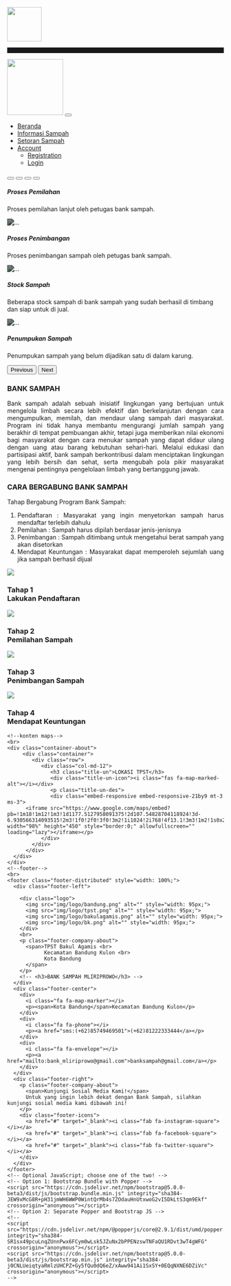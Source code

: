 <!doctype html>
<html lang="en">
  <head>
    <title>BANK SAMPAH | Beranda</title>
    <link rel="icon" type="image/png" href="img/logo/favicon.png">
    <!-- Required meta tags -->
    <meta charset="utf-8">
    <meta name="viewport" content="width=device-width, initial-scale=1">
    <!-- Bootstrap CSS -->
    <link href="https://cdn.jsdelivr.net/npm/bootstrap@5.0.0-beta3/dist/css/bootstrap.min.css" rel="stylesheet" integrity="sha384-eOJMYsd53ii+scO/bJGFsiCZc+5NDVN2yr8+0RDqr0Ql0h+rP48ckxlpbzKgwra6" crossorigin="anonymous">
    <link rel="stylesheet" href="fontawesome/css/all.css">
    <link rel="stylesheet" href="css/manual/style.css">
    <link rel="stylesheet" type="text/css" href="css/style-enfold.css">
    <script src="js/manual/preloader.js" type="text/javascript"></script>
    <script src="https://ajax.googleapis.com/ajax/libs/jquery/3.2.1/jquery.min.js"></script>
     <!-- Google Fonts -->
   <link href='http://fonts.googleapis.com/css?family=Raleway:400,800,500,600,300,700' rel='stylesheet' type='text/css'>
    <script>
    $(document).ready(function() {
      $(".preloader").fadeOut();
    })
    </script>
  </head>
  <body>
  <!--Pre Loader-->
  <div class="preloader">
    <div class="loading">
      <img src="img/aset/spiner.gif" width="80">
    </div>
  </div>
  <!--Navbar-->
  <hr class="bg-danger fw-bold fixed-top" style="height: 13px; margin: top 15px;">
    <nav class="navbar navbar-expand-lg navbar-light bg-dark fixed-top">
    <div class="container-fluid">
        <a class="navbar-brand" href="index.php"><img src="img/logo/icon2.png" alt="" style="width:130px; height: auto; object-fit: contain;"></a>
        <button class="navbar-toggler" type="button" data-bs-toggle="collapse" data-bs-target="#navbarNav" aria-controls="navbarNav" aria-expanded="false" aria-label="Toggle navigation">
        <span class="navbar-toggler-icon"></span>
        </button>
        <div class="collapse navbar-collapse" id="navbarNav">
        <ul class="navbar-nav ms-auto fw-bold fs-6">
            <li class="nav-item">
                <a class="nav-link active text-white" aria-current="page" href="index.php"><i class="fas fa-home"></i> Beranda</a>
            </li>
            <li class="nav-item">
                <a class="nav-link active text-white" aria-current="page" href="informasiSampah.php"><i class="fas fa-info-circle"></i> Informasi Sampah</a>
            </li>
            <li class="nav-item">
                <a class="nav-link active text-white" aria-current="page" href="setoranSampah.php"><i class="fas fa-trash-restore-alt"></i> Setoran Sampah</a>
            </li>
            <li class="nav-item dropdown">
              <a class="nav-link dropdown-toggle active text-white" href="#" id="navbarDarkDropdownMenuLink" role="button" data-bs-toggle="dropdown" aria-expanded="false">
              <i class="fas fa-user-circle"></i> Account
              </a>
              <ul class="dropdown-menu dropdown-menu-dark" aria-labelledby="navbarDarkDropdownMenuLink">
                <li><a class="dropdown-item text-white" href="registrasi.php"><i class="fas fa-registered"></i> Registration</a></li>
                <li><a class="dropdown-item text-white" href="login.php"><i class="fas fa-sign-in-alt"></i> Login</a></li>
              </ul>
            </li>
                <!-- <a class="nav-link active text-white" aria-current="page" href="#">Beranda</a> -->
            </li>
        </ul>
        </div>
    </div>
    </nav>
    <!--Carousel-->
    <div id="carouselExampleCaptions" class="carousel slide" data-bs-ride="carousel">
      <div class="carousel-indicators">
        <button type="button" data-bs-target="#carouselExampleCaptions" data-bs-slide-to="0" class="active" aria-current="true" aria-label="Slide 1"></button>
        <button type="button" data-bs-target="#carouselExampleCaptions" data-bs-slide-to="1" aria-label="Slide 2"></button>
        <button type="button" data-bs-target="#carouselExampleCaptions" data-bs-slide-to="2" aria-label="Slide 3"></button>
        <button type="button" data-bs-target="#carouselExampleCaptions" data-bs-slide-to="3" aria-label="Slide 4"></button>
      </div>
      <div class="carousel-inner">
        <div class="carousel-item active" for="01">
          <img src="img/carousel/banner1.png" class="d-block w-100 bannerimg" alt="" id="01" style=" filter: brightness(50%);">
          <div class="carousel-caption d-none d-md-block ">
            <h5>Proses Pemilahan</h5>
            <p>Proses pemilahan lanjut oleh petugas bank sampah.</p>
          </div>
        </div>
        <div class="carousel-item" for="02">
          <img src="img/carousel/banner2.png" class="d-block w-100" alt="..." id="02" style=" filter: brightness(50%);">
          <div class="carousel-caption d-none d-md-block ">
            <h5>Proses Penimbangan</h5>
            <p>Proses penimbangan sampah oleh petugas bank sampah.</p>
          </div>
        </div>
        <div class="carousel-item" for="03">
          <img src="img/carousel/banner3.png" class="d-block w-100 bannerimg" alt="..." id="03" style=" filter: brightness(50%);">
          <div class="carousel-caption d-none d-md-block">
            <h5>Stock Sampah</h5>
            <p>Beberapa stock sampah di bank sampah yang sudah berhasil di timbang dan siap untuk di jual.</p>
          </div>
        </div>
        <div class="carousel-item" for="04">
          <img src="img/carousel/banner4.png" class="d-block w-100" alt="..." id="04" style=" filter: brightness(50%);">
          <div class="carousel-caption d-none d-md-block">
            <h5>Penumpukan Sampah</h5>
            <p>Penumpukan sampah yang belum dijadikan satu di dalam karung.</p>
          </div>
        </div>
      </div>
      <button class="carousel-control-prev" type="button" data-bs-target="#carouselExampleCaptions" data-bs-slide="prev">
        <span class="carousel-control-prev-icon" aria-hidden="true"></span>
        <span class="visually-hidden">Previous</span>
      </button>
      <button class="carousel-control-next" type="button" data-bs-target="#carouselExampleCaptions" data-bs-slide="next">
        <span class="carousel-control-next-icon" aria-hidden="true"></span>
        <span class="visually-hidden">Next</span>
      </button>
    </div>
    <!--konten2-->
     <div class="container-about">
         <div class="container">
            <div class="row">
               <div class="col-md-12">
                  <h3 class="title-un">BANK SAMPAH</h3>
                  <div class="title-un-icon"><i class="fas fa-dumpster"></i></div>
                  <p class="title-un-des" style="text-align: justify;">Bank sampah adalah sebuah inisiatif lingkungan yang bertujuan untuk mengelola limbah secara lebih efektif dan berkelanjutan dengan cara mengumpulkan, memilah, dan mendaur ulang sampah dari masyarakat. Program ini tidak hanya membantu mengurangi jumlah sampah yang berakhir di tempat pembuangan akhir, tetapi juga memberikan nilai ekonomi bagi masyarakat dengan cara menukar sampah yang dapat didaur ulang dengan uang atau barang kebutuhan sehari-hari. Melalui edukasi dan partisipasi aktif, bank sampah berkontribusi dalam menciptakan lingkungan yang lebih bersih dan sehat, serta mengubah pola pikir masyarakat mengenai pentingnya pengelolaan limbah yang bertanggung jawab.</p>
               </div>
            </div>
          </div>
      </div>
      <div class="container-newsletter">
         <div class="container">
            <div class="row">
               <div class="col-md-12">
                  <h3 class="title-un">CARA BERGABUNG BANK SAMPAH</h3>
                  <div class="title-un-icon"><i class="fab fa-accusoft"></i></div>
                  <div class="title-un-des" style="text-align: justify;">Tahap Bergabung Program Bank Sampah:
                  <ol>
                    <li>Pendaftaran : Masyarakat yang ingin menyetorkan sampah harus mendaftar terlebih dahulu</li>
                    <li>Pemilahan : Sampah harus dipilah berdasar jenis-jenisnya</li>
                    <li>Penimbangan : Sampah ditimbang untuk mengetahui berat sampah yang akan disetorkan</li>
                    <li>Mendapat Keuntungan : Masyarakat dapat memperoleh sejumlah uang jika sampah berhasil dijual</li>
                  </ol>
                  </div>
      <div id="foo">
      <section class="team">
          <div class="row mgt50px">
            <div class="coloumn">
              <div class="imgBox">
                <img src="img/content/1.png">
              </div>
              <div class="details">
                <h3>Tahap 1<br><span>Lakukan Pendaftaran</span></h3>
              </div>
            </div>
            <div class="coloumn">
              <div class="imgBox">
                <img src="img/content/2.png">
              </div>
              <div class="details">
                <h3>Tahap 2<br><span>Pemilahan Sampah</span></h3>
              </div>
            </div>
            <div class="coloumn">
              <div class="imgBox">
                <img src="img/content/3.png">
              </div>
              <div class="details">
                <h3>Tahap 3<br><span>Penimbangan Sampah</span></h3>
              </div>
            </div>
            <div class="coloumn">
              <div class="imgBox">
                <img src="img/content/4.png">
              </div>
              <div class="details">
                <h3>Tahap 4<br><span>Mendapat Keuntungan</span></h3>
              </div>
            </div>
            <div style="clear: both;"></div>
          </div>
        </div>
      </section>
      </div>
    </div>
  </div>
</div>
</div>
    <script src='http://cdnjs.cloudflare.com/ajax/libs/jquery/2.1.3/jquery.min.js'></script>
    <script src="asset/internal/js/index.js"></script>
    
    <!--konten maps-->
    <br>
    <div class="container-about">
         <div class="container">
            <div class="row">
               <div class="col-md-12">
                  <h3 class="title-un">LOKASI TPST</h3>
                  <div class="title-un-icon"><i class="fas fa-map-marked-alt"></i></div>
                  <p class="title-un-des">
                  <div class="embed-responsive embed-responsive-21by9 mt-3 ms-3">
          <iframe src="https://www.google.com/maps/embed?pb=!1m18!1m12!1m3!1d1177.5127958091375!2d107.54828704118924!3d-6.930566314093515!2m3!1f0!2f0!3f0!3m2!1i1024!2i768!4f13.1!3m3!1m2!1s0x2e68ef002b039abb%3A0xaceee005cc47fc31!2sTPST%20MOTAH%20BAKUL%20Agamis!5e0!3m2!1sid!2sid!4v1739405168097!5m2!1sid!2sid" width="98%" height="450" style="border:0;" allowfullscreen="" loading="lazy"></iframe></p>
               </div>
            </div>
          </div>
      </div>
    </div>
    <!--footer-->
    <br>
    <footer class="footer-distributed" style="width: 100%;">
      <div class="footer-left">
        
        <div class="logo">
          <img src="img/logo/bandung.png" alt="" style="width: 95px;">
          <img src="img/logo/tpst.png" alt="" style="width: 95px;">
          <img src="img/logo/bakulagamis.png" alt="" style="width: 95px;">
          <img src="img/logo/bk.png" alt="" style="width: 95px;">
        </div>
        <br>
        <p class="footer-company-about">
          <span>TPST Bakul Agamis <br>
                Kecamatan Bandung Kulon <br>
                Kota Bandung
          </span>
        </p>
        <!-- <h3>BANK SAMPAH MLIRIPROWO</h3> -->
      </div>
      <div class="footer-center">
        <div>
          <i class="fa fa-map-marker"></i>
          <p><span>Kota Bandung</span>Kecamatan Bandung Kulon</p>
        </div>
        <div>
          <i class="fa fa-phone"></i>
          <p><a href="sms:(+62)85749469501">(+62)81222333444</a></p>
        </div>
        <div>
          <i class="fa fa-envelope"></i>
          <p><a href="mailto:bank_mliriprowo@gmail.com">banksampah@gmail.com</a></p>
        </div>
      </div>
      <div class="footer-right">
        <p class="footer-company-about">
          <span>Kunjungi Sosial Media Kami!</span>
          Untuk yang ingin lebih dekat dengan Bank Sampah, silahkan kunjungi sosial media kami dibawah ini!
        </p>
        <div class="footer-icons">
          <a href="#" target="_blank"><i class="fab fa-instagram-square"></i></a>
          <a href="#" target="_blank"><i class="fab fa-facebook-square"></i></a>
          <a href="#" target="_blank"><i class="fab fa-twitter-square"></i></a>
        </div>
      </div>
    </footer>
    <!-- Optional JavaScript; choose one of the two! -->
    <!-- Option 1: Bootstrap Bundle with Popper -->
    <script src="https://cdn.jsdelivr.net/npm/bootstrap@5.0.0-beta3/dist/js/bootstrap.bundle.min.js" integrity="sha384-JEW9xMcG8R+pH31jmWH6WWP0WintQrMb4s7ZOdauHnUtxwoG2vI5DkLtS3qm9Ekf" crossorigin="anonymous"></script>
    <!-- Option 2: Separate Popper and Bootstrap JS -->
    <!--
    <script src="https://cdn.jsdelivr.net/npm/@popperjs/core@2.9.1/dist/umd/popper.min.js" integrity="sha384-SR1sx49pcuLnqZUnnPwx6FCym0wLsk5JZuNx2bPPENzswTNFaQU1RDvt3wT4gWFG" crossorigin="anonymous"></script>
    <script src="https://cdn.jsdelivr.net/npm/bootstrap@5.0.0-beta3/dist/js/bootstrap.min.js" integrity="sha384-j0CNLUeiqtyaRmlzUHCPZ+Gy5fQu0dQ6eZ/xAww941Ai1SxSY+0EQqNXNE6DZiVc" crossorigin="anonymous"></script>
    -->
  </body>
</html>
